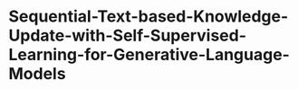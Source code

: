 # Sequential-Text-based-Knowledge-Update-with-Self-Supervised-Learning-for-Generative-Language-Models

